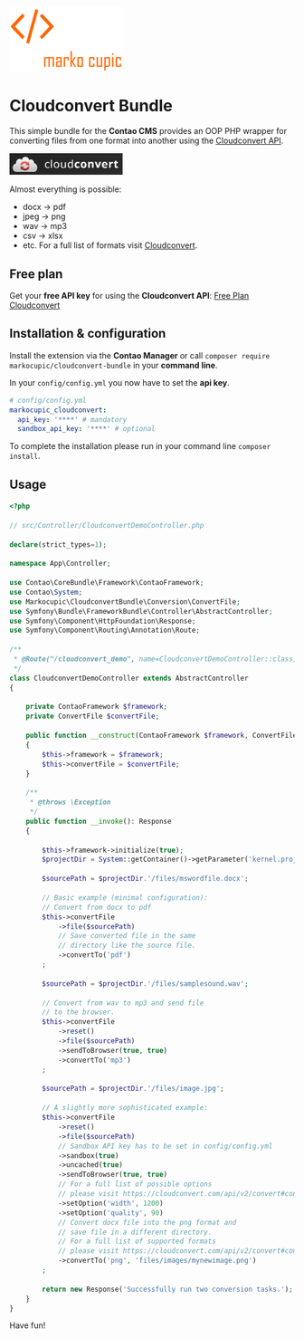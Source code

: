 <p align="left">
<a href="https://github.com/markocupic"><img src="https://github.com/markocupic/markocupic/blob/main/logo.png?raw=true" width="200"></a>
</p>

# Cloudconvert Bundle
This simple bundle for the **Contao CMS** provides an OOP PHP wrapper for
  converting files from one format into another using the [Cloudconvert API](https://cloudconvert.com/api/v2).
<p><a href="https://cloudconvert.com/"><img src="docs/images/logo_cloudconvert.png" width="200"></a></p>

Almost everything is possible:
- docx -> pdf
- jpeg -> png
- wav -> mp3
- csv -> xlsx
- etc. For a full list of formats visit [Cloudconvert](https://cloudconvert.com/).

## Free plan
Get your **free API key** for using
  the **Cloudconvert API**: [Free Plan Cloudconvert](https://cloudconvert.com/pricing)

## Installation & configuration
Install the extension via the **Contao Manager** or
  call `composer require markocupic/cloudconvert-bundle` in your **command line**.

In your `config/config.yml` you now have to set the **api key**.

```yaml
# config/config.yml
markocupic_cloudconvert:
  api_key: '****' # mandatory
  sandbox_api_key: '****' # optional
```

To complete the installation please run in your command line `composer install`.

## Usage
```php
<?php

// src/Controller/CloudconvertDemoController.php

declare(strict_types=1);

namespace App\Controller;

use Contao\CoreBundle\Framework\ContaoFramework;
use Contao\System;
use Markocupic\CloudconvertBundle\Conversion\ConvertFile;
use Symfony\Bundle\FrameworkBundle\Controller\AbstractController;
use Symfony\Component\HttpFoundation\Response;
use Symfony\Component\Routing\Annotation\Route;

/**
 * @Route("/cloudconvert_demo", name=CloudconvertDemoController::class, defaults={"_scope" = "frontend"})
 */
class CloudconvertDemoController extends AbstractController
{

    private ContaoFramework $framework;
    private ConvertFile $convertFile;

    public function __construct(ContaoFramework $framework, ConvertFile $convertFile)
    {
        $this->framework = $framework;
        $this->convertFile = $convertFile;
    }

    /**
     * @throws \Exception
     */
    public function __invoke(): Response
    {

        $this->framework->initialize(true);
        $projectDir = System::getContainer()->getParameter('kernel.project_dir');

        $sourcePath = $projectDir.'/files/mswordfile.docx';

        // Basic example (minimal configuration):
        // Convert from docx to pdf
        $this->convertFile
            ->file($sourcePath)
            // Save converted file in the same
            // directory like the source file.
            ->convertTo('pdf')
        ;

        $sourcePath = $projectDir.'/files/samplesound.wav';

        // Convert from wav to mp3 and send file
        // to the browser.
        $this->convertFile
            ->reset()
            ->file($sourcePath)
            ->sendToBrowser(true, true)
            ->convertTo('mp3')
        ;

        $sourcePath = $projectDir.'/files/image.jpg';

        // A slightly more sophisticated example:
        $this->convertFile
            ->reset()
            ->file($sourcePath)
            // Sandbox API key has to be set in config/config.yml
            ->sandbox(true)
            ->uncached(true)
            ->sendToBrowser(true, true)
            // For a full list of possible options
            // please visit https://cloudconvert.com/api/v2/convert#convert-tasks
            ->setOption('width', 1200)
            ->setOption('quality', 90)
            // Convert docx file into the png format and
            // save file in a different directory.
            // For a full list of supported formats
            // please visit https://cloudconvert.com/api/v2/convert#convert-formats
            ->convertTo('png', 'files/images/mynewimage.png')
        ;

        return new Response('Successfully run two conversion tasks.');
    }
}


```

Have fun!

